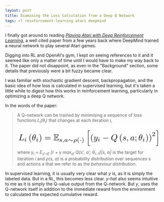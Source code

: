 ```yaml
---
layout: post
title: Examining the Loss Calculation from a Deep Q Network
tags: rl reinforcement-learning atari deepmind
---
```


I finally got around to reading [*Playing Atari with Deep Reinforcement Learning*](https://arxiv.org/abs/1312.5602),
a well cited paper from a few years back where DeepMind trained a
neural network to play several Atari games.

Digging into RL and OpenAI's gym, I kept on seeing references to it and it seemed like only a matter of time until I would have to make my way back to it. The paper did not disappoint, as even in the "Background" section, some details that previously were a bit fuzzy became clear.

I was familiar with stochastic gradient descent, backpropagation, and
the basic idea of how loss is calculated in supervised learning, but
it's taken a little while to digest how this works in reinforcement
learning, particularly in optimizing a deep Q network.

In the words of the paper:

> A Q-network can be trained by minimising a sequence of loss functions *L<sub>i</sub>(θ<sub>i</sub>)* that changes at each iteration *i*,
> ![q-network-loss-formula](/assets/images/q-network-loss-formula.png)
> where *y<sub>i</sub> = E<sub>s′~E</sub> [r + γ max<sub>a′</sub> Q(s′, a′; θ<sub>i−1</sub>)\|s, a]* is the target for iteration *i* and *ρ(s, a)* is a probability distribution over sequences s and actions a that we refer to as the *behaviour distribution*.

In supervised learning, it is usually very clear what *y* is, as it is simply the labeled data. But in a RL, this becomes less clear. *y-hat* also seems intuitive to me as it is simply the Q-value output from the Q-network. But *y*, uses the Q-network itself in addition to the immediate reward from the environment to calculated the expected cumulative reward.



